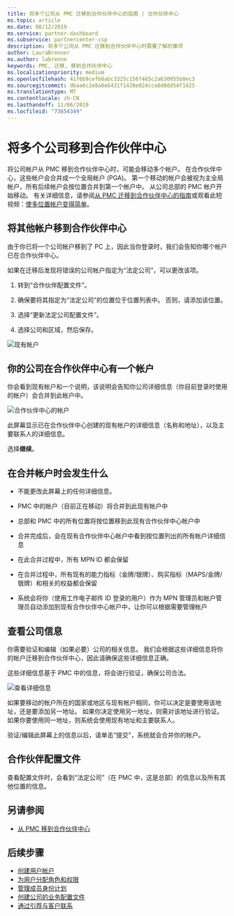 ```yaml
---
title: 将多个公司从 PMC 迁移到合作伙伴中心的指南 | 合作伙伴中心
ms.topic: article
ms.date: 08/12/2019
ms.service: partner-dashboard
ms.subservice: partnercenter-csp
description: 将多个公司从 PMC 迁移到合作伙伴中心时需要了解的事项
author: LauraBrenner
ms.author: labrenne
keywords: PMC, 迁移, 移到合作伙伴中心
ms.localizationpriority: medium
ms.openlocfilehash: 41f6b9cefb8abc3325c156f465c2a630955b0ec3
ms.sourcegitcommit: dbaa6c2e8a0e6431f1420e024cca6d0dd54f1425
ms.translationtype: MT
ms.contentlocale: zh-CN
ms.lasthandoff: 11/06/2019
ms.locfileid: "73654349"
---
```

# <a name="moving-your-multiple-companies-to-partner-center"></a>将多个公司移到合作伙伴中心

将公司帐户从 PMC 移到合作伙伴中心时，可能会移动多个帐户。 在合作伙伴中心，这些帐户会合并成一个全局帐户 (PGA)。 第一个移动的帐户会被视为主全局帐户，所有后续帐户会按位置合并到第一个帐户中。 从公司总部的 PMC 帐户开始移动。 有关详细信息，请参阅[从 PMC 迁移到合作伙伴中心的指南](guide-to-migration.md)或观看此短视频：[使多位置帐户变得简单](https://vimeo.com/290335248)。

## <a name="move-your-additional-accounts-into-partner-center"></a>将其他帐户移到合作伙伴中心 

由于你已将一个公司帐户移到了 PC 上，因此当你登录时，我们会告知你哪个帐户已在合作伙伴中心。 


如果在迁移后发现将错误的公司帐户指定为“法定公司”，可以更改该项。

1. 转到“合作伙伴配置文件”。

2. 确保要将其指定为“法定公司”的位置位于位置列表中。 否则，请添加该位置。

3. 选择“更新法定公司配置文件”。

4. 选择公司和区域，然后保存。

![现有帐户](images/migration/accountwithus.png)

## <a name="your-company-has-an-account-in-partner-center"></a>你的公司在合作伙伴中心有一个帐户

你会看到现有帐户和一个说明，该说明会告知你公司详细信息（你目前登录时使用的帐户）会合并到此帐户中。

![合作伙伴中心的帐户](images/migration/existingaccount2.png)

此屏幕显示已在合作伙伴中心创建的现有帐户的详细信息（名称和地址），以及主要联系人的详细信息。 

选择**继续**。

## <a name="what-happens-during-consolidation-of-accounts"></a>在合并帐户时会发生什么

- 不能更改此屏幕上的任何详细信息。 

- PMC 中的帐户（目前正在移动）将合并到此现有帐户中 

- 总部和 PMC 中的所有位置将按位置移到此现有合作伙伴中心帐户中

- 合并完成后，会在现有合作伙伴中心帐户中看到按位置列出的所有帐户详细信息 

- 在此合并过程中，所有 MPN ID 都会保留

- 在合并过程中，所有现有的能力指标（金牌/银牌）、购买指标（MAPS/金牌/银牌）和相关的权益都会保留

- 系统会将你（使用工作电子邮件 ID 登录的用户）作为 MPN 管理员和帐户管理员自动添加到现有合作伙伴中心帐户中，让你可以根据需要管理帐户 


## <a name="review-your-company-information"></a>查看公司信息

你需要验证和编辑（如果必要）公司的相关信息。 我们会根据这些详细信息将你的帐户迁移到合作伙伴中心，因此请确保这些详细信息正确。 

这些详细信息基于 PMC 中的信息，将会进行验证，确保公司合法。 

![查看详细信息](images/migration/review.png)

如果要移动的帐户所在的国家或地区与现有帐户相同，你可以决定是要使用该地址，还是要添加另一地址。 如果你决定使用另一地址，则需对该地址进行验证。 如果你要使用同一地址，则系统会使用现有地址和主要联系人。

验证/编辑此屏幕上的信息以后，请单击“提交”，系统就会合并你的帐户。

## <a name="partner-profile"></a>合作伙伴配置文件

查看配置文件时，会看到“法定公司”（在 PMC 中，这是总部）的信息以及所有其他位置的信息。

## <a name="see-also"></a>另请参阅

- [从 PMC 移到合作伙伴中心](move-pmc-pc-map.md)

## <a name="next-steps"></a>后续步骤

- [创建用户帐户](create-user-accounts-and-set-permissions.md)
- [为用户分配角色和权限](permissions-overview.md)
- [管理成员身份计划](renew-mpn-offers.md)
- [创建公司的业务配置文件](create-a-marketing-profile.md)
- [通过引荐与客户联系](responding-to-referrals.md)
